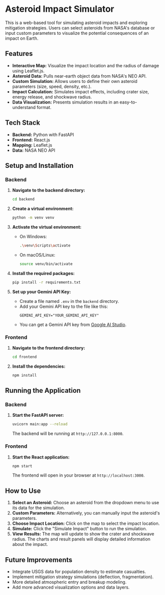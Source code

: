 # Asteroid Impact Simulator

This is a web-based tool for simulating asteroid impacts and exploring mitigation strategies. Users can select asteroids from NASA's database or input custom parameters to visualize the potential consequences of an impact on Earth.

## Features

- **Interactive Map:** Visualize the impact location and the radius of damage using Leaflet.js.
- **Asteroid Data:** Pulls near-earth object data from NASA's NEO API.
- **Custom Simulation:** Allows users to define their own asteroid parameters (size, speed, density, etc.).
- **Impact Calculation:** Simulates impact effects, including crater size, energy release, and shockwave radius.
- **Data Visualization:** Presents simulation results in an easy-to-understand format.

## Tech Stack

- **Backend:** Python with FastAPI
- **Frontend:** React.js
- **Mapping:** Leaflet.js
- **Data:** NASA NEO API

## Setup and Installation

### Backend

1.  **Navigate to the backend directory:**

    ```bash
    cd backend
    ```

2.  **Create a virtual environment:**

    ```bash
    python -m venv venv
    ```

3.  **Activate the virtual environment:**

    - On Windows:
      ```bash
      .\venv\Scripts\activate
      ```
    - On macOS/Linux:
      ```bash
      source venv/bin/activate
      ```

4.  **Install the required packages:**

    ```bash
    pip install -r requirements.txt
    ```

5.  **Set up your Gemini API Key:**
    - Create a file named `.env` in the `backend` directory.
    - Add your Gemini API key to the file like this:
      ```
      GEMINI_API_KEY="YOUR_GEMINI_API_KEY"
      ```
    - You can get a Gemini API key from [Google AI Studio](https://aistudio.google.com/app/apikey).

### Frontend

1.  **Navigate to the frontend directory:**

    ```bash
    cd frontend
    ```

2.  **Install the dependencies:**
    ```bash
    npm install
    ```

## Running the Application

### Backend

1.  **Start the FastAPI server:**
    ```bash
    uvicorn main:app --reload
    ```
    The backend will be running at `http://127.0.0.1:8000`.

### Frontend

1.  **Start the React application:**
    ```bash
    npm start
    ```
    The frontend will open in your browser at `http://localhost:3000`.

## How to Use

1.  **Select an Asteroid:** Choose an asteroid from the dropdown menu to use its data for the simulation.
2.  **Custom Parameters:** Alternatively, you can manually input the asteroid's parameters.
3.  **Choose Impact Location:** Click on the map to select the impact location.
4.  **Simulate:** Click the "Simulate Impact" button to run the simulation.
5.  **View Results:** The map will update to show the crater and shockwave radius. The charts and result panels will display detailed information about the impact.

## Future Improvements

- Integrate USGS data for population density to estimate casualties.
- Implement mitigation strategy simulations (deflection, fragmentation).
- More detailed atmospheric entry and breakup modeling.
- Add more advanced visualization options and data layers.
